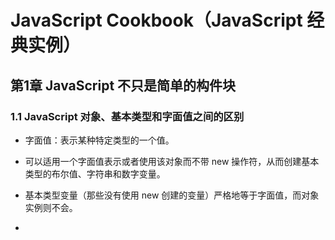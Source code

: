 # JavaScript Cookbook（JavaScript 经典实例）

## 第1章 JavaScript 不只是简单的构件块

### 1.1 JavaScript 对象、基本类型和字面值之间的区别

* 字面值：表示某种特定类型的一个值。  

* 可以适用一个字面值表示或者使用该对象而不带 new 操作符，从而创建基本类型的布尔值、字符串和数字变量。  

* 基本类型变量（那些没有使用 new 创建的变量）严格地等于字面值，而对象实例则不会。  

* 